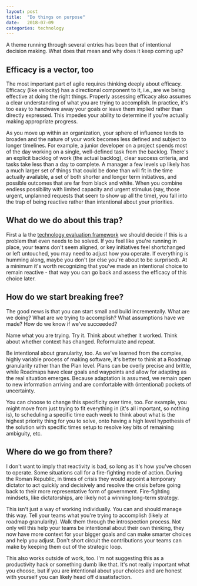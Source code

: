 ```yaml
---
layout: post
title:  "Do things on purpose"
date:   2018-07-09
categories: technology
---
```


A theme running through several entries has been that of intentional decision making.  What does that mean and why does it keep coming up?

## Efficacy is a vector, too ##

The most important part of agile requires thinking deeply about efficacy.  Efficacy (like velocity) has a directional component to it, i.e., are we being effective at doing the right things.  Properly assessing efficacy also assumes a clear understanding of what you are trying to accomplish.  In practice, it's too easy to handwave away your goals or leave them implied rather than directly expressed.  This impedes your ability to determine if you're actually making appropriate progress.

As you move up within an organization, your sphere of influence tends to broaden and the nature of your work becomes less defined and subject to longer timelines.  For example, a junior developer on a project spends most of the day working on a single, well-defined task from the backlog.  There's an explicit backlog of work (the actual backlog), clear success criteria, and tasks take less than a day to complete.  A manager a few levels up likely has a much larger set of things that could be done than will fit in the time actually available, a set of both shorter and longer term initiatives, and possible outcomes that are far from black and white.  When you combine endless possibility with limited capacity and urgent stimulus (say, those urgent, unplanned requests that seem to show up all the time), you fall into the trap of being reactive rather than intentional about your priorities.

## What do we do about this trap? ##

First a la the [technology evaluation framework][tech-link] we should decide if this is a problem that even needs to be solved.  If you feel like you're running in place, your teams don't seem aligned, or key initiatives feel shortchanged or left untouched, you may need to adjust how you operate.  If everything is humming along, maybe you don't (or else you're about to be surprised).  At a minimum it's worth recognizing that you've made an intentional choice to remain reactive - that way you can go back and assess the efficacy of this choice later.  

## How do we start breaking free? ##

The good news is that you can start small and build incrementally.  What are we doing? What are we trying to accomplish? What assumptions have we made? How do we know if we've succeeded?

Name what you are trying. Try it.  Think about whether it worked.  Think about whether context has changed.  Reformulate and repeat.

Be intentional about granularity, too. As we've learned from the complex, highly variable process of making software, it's better to think at a Roadmap granularity rather than the Plan level.  Plans can be overly precise and brittle, while Roadmaps have clear goals and waypoints and allow for adapting as the real situation emerges.  Because adaptation is assumed, we remain open to new information arriving and are comfortable with (intentional) pockets of uncertainty.

You can choose to change this specificity over time, too.  For example, you might move from just trying to fit everything in (it's all important, so nothing is), to scheduling a specific time each week to think about what is the highest priority thing for you to solve, onto having a high level hypothesis of the solution with specific times setup to resolve key bits of remaining ambiguity, etc.

## Where do we go from there? ##

I don't want to imply that reactivity is bad, so long as it's how you've chosen to operate.  Some situations call for a fire-fighting mode of action.  During the Roman Republic, in times of crisis they would appoint a temporary dictator to act quickly and decisively and resolve the crisis before going back to their more representative form of government.  Fire-fighting mindsets, like dictatorships, are likely not a winning long-term strategy.

This isn't just a way of working individually.  You can and should manage this way.  Tell your teams what you're trying to accomplish (likely at roadmap granularity).  Walk them through the introspection process.   Not only will this help your teams be intentional about their own thinking, they now have more context for your bigger goals and can make smarter choices and help you adjust.  Don't short circuit the contributions your teams can make by keeping them out of the strategic loop.

This also works outside of work, too.  I'm not suggesting this as a productivity hack or something dumb like that.  It's not really important what you choose, but if you are intentional about your choices and are honest with yourself you can likely head off dissatisfaction.  

[tech-link]: https://harmlessmachines.com/2018-03-15/a-simple-technology-evaluation-framework